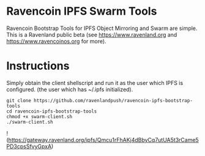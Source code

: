 # Ravencoin IPFS Swarm Tools
Ravencoin Bootstrap Tools for IPFS Object Mirroring and Swarm are simple. This is a Ravenland public beta (see https://www.ravenland.org  and https://www.ravencoinos.org for more).

# Instructions
Simply obtain the client shellscript and run it as the user which IPFS is configured. (the user which has ~/.ipfs initialized).

```
git clone https://github.com/ravenlandpush/ravencoin-ipfs-bootstrap-tools
cd ravencoin-ipfs-bootstrap-tools
chmod +x swarm-client.sh
./swarm-client.sh
```

!(https://gateway.ravenland.org/ipfs/Qmcu1rFhAKj4dBbyCq7utUA5t3rCame5PD3cpsSfvyGpxA)

